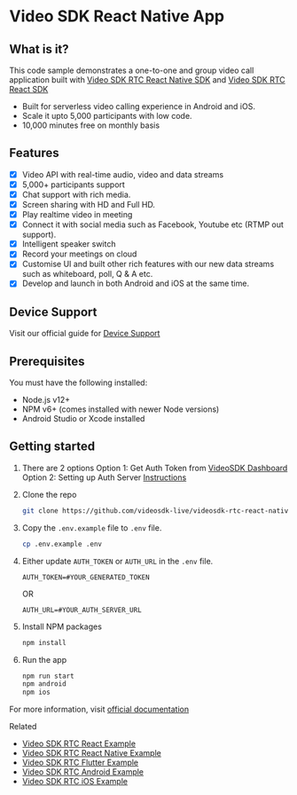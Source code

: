 # Video SDK React Native App

## What is it?

This code sample demonstrates a one-to-one and group video call application built with [Video SDK RTC React Native SDK](https://docs.videosdk.live/docs/guide/video-and-audio-calling-api-sdk/react-native-android-sdk) and [Video SDK RTC React SDK](https://docs.videosdk.live/docs/realtime-communication/sdk-reference/react-sdk/setup)

- Built for serverless video calling experience in Android and iOS.
- Scale it upto 5,000 participants with low code.
- 10,000 minutes free on monthly basis

## Features

- [x] Video API with real-time audio, video and data streams
- [x] 5,000+ participants support
- [x] Chat support with rich media.
- [x] Screen sharing with HD and Full HD.
- [x] Play realtime video in meeting
- [x] Connect it with social media such as Facebook, Youtube etc (RTMP out support).
- [x] Intelligent speaker switch
- [x] Record your meetings on cloud
- [x] Customise UI and built other rich features with our new data streams such as whiteboard, poll, Q & A etc.
- [x] Develop and launch in both Android and iOS at the same time.

## Device Support

Visit our official guide for [Device Support](https://docs.videosdk.live/docs/realtime-communication/see-also/device-browser-support)

## Prerequisites

You must have the following installed:

- Node.js v12+
- NPM v6+ (comes installed with newer Node versions)
- Android Studio or Xcode installed

## Getting started

1. There are 2 options
   Option 1: Get Auth Token from [VideoSDK Dashboard](https://app.videosdk.live/dashboard)
   Option 2: Setting up Auth Server [Instructions](https://github.com/videosdk-live/videosdk-rtc-nodejs-sdk-example)

2. Clone the repo

   ```sh
   git clone https://github.com/videosdk-live/videosdk-rtc-react-native-sdk-example.git
   ```

3. Copy the `.env.example` file to `.env` file.

   ```sh
   cp .env.example .env
   ```

4. Either update `AUTH_TOKEN` or `AUTH_URL` in the `.env` file.

   ```
   AUTH_TOKEN=#YOUR_GENERATED_TOKEN
   ```

   OR

   ```
   AUTH_URL=#YOUR_AUTH_SERVER_URL
   ```

5. Install NPM packages

   ```sh
   npm install
   ```

6. Run the app

   ```sh
   npm run start
   npm android
   npm ios
   ```

For more information, visit [official documentation](https://docs.videosdk.live/docs/guide/video-and-audio-calling-api-sdk/getting-started)

Related

- [Video SDK RTC React Example](https://github.com/videosdk-live/videosdk-rtc-react-sdk-example)
- [Video SDK RTC React Native Example](https://github.com/videosdk-live/videosdk-rtc-react-native-sdk-example)
- [Video SDK RTC Flutter Example](https://github.com/videosdk-live/videosdk-rtc-flutter-sdk-example)
- [Video SDK RTC Android Example](https://github.com/videosdk-live/videosdk-rtc-android-java-sdk-example)
- [Video SDK RTC iOS Example](https://github.com/videosdk-live/videosdk-rtc-ios-sdk-example)
